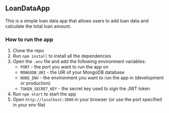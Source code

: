 ## LoanDataApp

This is a simple loan data app that allows users to add loan data and calculate the total loan amount.

### How to run the app

1. Clone the repo
2. Run `npm install` to install all the dependencies
3. Open the `.env` file and add the following environment variables:
    - `PORT` - the port you want to run the app on
    - `MONGODB_URI` - the URI of your MongoDB database
    - `NODE_ENV` - the environment you want to run the app in (development or production)
    - `TOKEN_SECRET_KEY` - the secret key used to sign the JWT token
4. Run `npm start` to start the app
5. Open `http://localhost:3000` in your browser (or use the port specified in your env file) 
